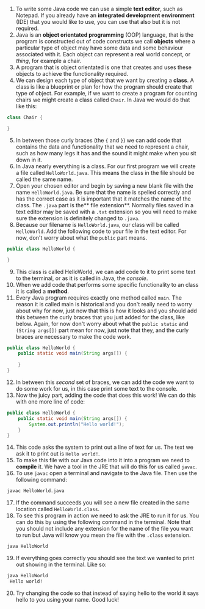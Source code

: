1. To write some Java code we can use a simple **text editor**, such as Notepad. If you already have an **integrated development environment** \(IDE\) that you would like to use, you can use that also but it is not required. 
2. Java is an **object orientated programming** \(OOP\) language, that is the program is constructed out of code constructs we call **objects** where a particular type of object may have some data and some behaviour associated with it. Each object can represent a real world concept, or _thing_, for example a chair.
3. A program that is object orientated is one that creates and uses these objects to achieve the functionality required.
4. We can design each type of object that we want by creating a **class**. A class is like a blueprint or plan for how the program should create that type of object. For example, if we want to create a program for counting chairs we might create a class called `Chair`. In Java we would do that like this:

 ```java
 class Chair {

 }
 ```

5. In between those curly braces (the `{` and `}`) we can add code that contains the data and functionality that we need to represent a chair, such as how many legs it has and the sound it might make when you sit down in it.
6. In Java nearly everything is a class. For our first program we will create a file called `HelloWorld.java`. This means the class in the file should be called the same name. 
7. Open your chosen editor and begin by saving a new blank file with the name `HelloWorld.java`. Be sure that the name is spelled correctly and has the correct case as it is important that it matches the name of the class. The `.java` part is the** file extension**. Normally files saved in a text editor may be saved with a `.txt` extension so you will need to make sure the extension is definitely changed to `.java`.
8. Because our filename is `HelloWorld.java`, our class will be called `HelloWorld`. Add the following code to your file in the text editor. For now, don't worry about what the `public` part means.

 ```java
 public class HelloWorld {

 }
 ```

9. This class is called HelloWorld, we can add code to it to print some text to the terminal, or as it is called in Java, the _console_. 
10. When we add code that performs some specific functionality to an class it is called a **method**. 
11. Every Java program requires exactly one method called `main`. The reason it is called main is historical and you don't really need to worry about why for now, just now that this is how it looks and you should add this between the curly braces that you just added for the class, like below. Again, for now don't worry about what the `public static` and `(String args[])` part mean for now, just note that they, and the curly braces are necessary to make the code work.

 ```java
 public class HelloWorld {
     public static void main(String args[]) {
     
     }
 }
 ```

12. In between this _second_ set of braces, we can add the code we want to do some work for us, in this case print some text to the console.
13. Now the juicy part, adding the code that does this work! We can do this with one more line of code:

 ```java
 public class HelloWorld {
     public static void main(String args[]) {
         System.out.println("Hello world!");
     }
 }
 ```

14. This code asks the system to print out a line of text for us. The text we ask it to print out is `Hello world!`.
15. To make this file with our Java code into it into a program we need to **compile** it. We have a tool in the JRE that will do this for us called `javac`.
16. To use `javac` open a terminal and navigate to the Java file. Then use the following command:

 ```bash
 javac HelloWorld.java
 ```

17. If the command succeeds you will see a new file created in the same location called `HelloWorld.class`.
18. To see this program in action we need to ask the JRE to run it for us. You can do this by using the following command in the terminal. Note that you should not include any extension for the name of the file you want to run but Java will know you mean the file with the `.class` extension.

  ```bash
 java HelloWorld
 ```
 
19. If everything goes correctly you should see the text we wanted to print out showing in the terminal. Like so:

 ```bash
 java HelloWorld
  Hello world!
 ```

20. Try changing the code so that instead of saying hello to the world it says hello to you using your name. Good luck!



